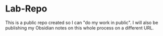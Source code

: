 # Lab-Repo

This is a public repo created so I can "do my work in public". I will also be publishing my Obsidian notes on this whole process on a different URL.
